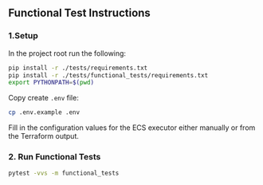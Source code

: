 ## Functional Test Instructions

### 1.Setup

In the project root run the following:

```sh
pip install -r ./tests/requirements.txt
pip install -r ./tests/functional_tests/requirements.txt
export PYTHONPATH=$(pwd)
```

Copy create `.env` file:

```sh
cp .env.example .env
```

Fill in the configuration values for the ECS executor either manually or from the Terraform output.

### 2. Run Functional Tests

```sh
pytest -vvs -m functional_tests
```
